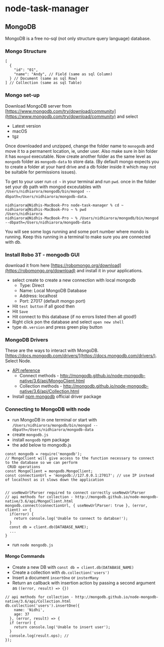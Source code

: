 # node-task-manager

## MongoDB
MongoDB is a free no-sql (not only structure query language) database.

### Mongo Structure
```
[
  {
    "id": "01",
    "name": "Andy", // Field (same as sql Column)
  } // Document (same as sql Row)
] // Collection (same as sql Table)
```

### Mongo set-up

Download MongoDB server from [https://www.mongodb.com/try/download/community](https://www.mongodb.com/try/download/community) and select
  - Latest version
  - macOS
  - tgz

Once downloaded and unzipped, change the folder name to `monogodb` and move it to a permanent location, ie, under user. Also make sure in bin folder it has `mongod` executable. Now create another folder as the same level as `mongodb` folder as `mongodb-data` to store data. (By default mongo expects you to create a folder at your hard drive and a db folder inside it which may not be suitable for permissions issues).

To get to your user run `cd ~` in your terminal and run `pwd`. once in the folder set your db path with mongod exceutables with `/Users/nidhiarora/mongodb/bin/mongod --dbpath=/Users/nidhiarora/mongodb-data`.
```
nidhiarora@Nidhis-MacBook-Pro node-task-manager % cd ~
nidhiarora@Nidhis-MacBook-Pro ~ % pwd
/Users/nidhiarora
nidhiarora@Nidhis-MacBook-Pro ~ % /Users/nidhiarora/mongodb/bin/mongod --dbpath=/Users/nidhiarora/mongodb-data
```
You will see some logs running and some port number where mondo is running. Keep this running in a terminal to make sure you are connected with db.

### Install Robo 3T - mongodb GUI
download it from here [https://robomongo.org/download](https://robomongo.org/download) and install it in your applications.

- select create to create a new connection with local mongodb
  - Type: Direct
  - Name: Local MongoDB Database
  - Address: localhost
  - Port: 27017 (default mongo port)
- Hit `test button` if all good then
- Hit `Save`
- Hit connect to this database (if no errors listed then all good!)
- Right click pon the database and select `open new shell`
- type `db.version` and press green play button

### MongoDB Drivers
These are the ways to interact with MongoDB. [https://docs.mongodb.com/drivers/](https://docs.mongodb.com/drivers/). Select Node.

- [API reference](http://mongodb.github.io/node-mongodb-native/3.6/api/)
  - Connect methods - http://mongodb.github.io/node-mongodb-native/3.6/api/MongoClient.html
  - Collection methods - http://mongodb.github.io/node-mongodb-native/3.6/api/Collection.html
- Install [npm mongodb](https://www.npmjs.com/package/mongodb) official driver package


### Connecting to MongoDB with node
- run MongoDB in one terminal or start with `/Users/nidhiarora/mongodb/bin/mongod --dbpath=/Users/nidhiarora/mongodb-data`
- create `mongodb.js`
- install `mongodb` npm package
- the add below to mongodb.js
```
const mongodb = require('mongodb');
// MongoClient will give access to the function necessary to connect to the database so we can perform
 CRUD operations
const MongoClient = mongodb.MongoClient;
const connectionUrl = 'mongodb://127.0.0.1:27017'; // use IP instead of localhost as it slows down the application


// useNewUrlParser required to connect correctly useNewUrlParser
// api methods for collection - http://mongodb.github.io/node-mongodb-native/3.6/api/MongoClient.html
mongodb.connect(connectionUrl, { useNewUrlParser: true }, (error, client) => {
  if(error) {
    return console.log('Unable to connect to databse!');
  }
  const db = client.db(DATABASE_NAME);
  ...
}
```
- run `node mongodb.js`

#### Mongo Commands
- Create a new DB with `const db = client.db(DATABASE_NAME)`
- Create a collection with `db.collection('users')`
- Insert a document `insertOne` or `insterMany`
- Return an callback with insertion action by passing a second argument as `((error, result) => {})`
```
// api methods for collection - http://mongodb.github.io/node-mongodb-native/3.6/api/Collection.html
db.collection('users').insertOne({
    name: 'Nidhi',
    age: 37
  }, (error, result) => {
  if (error) {
    return console.log('Unable to insert user');
  }
  console.log(result.ops); //
});
```
